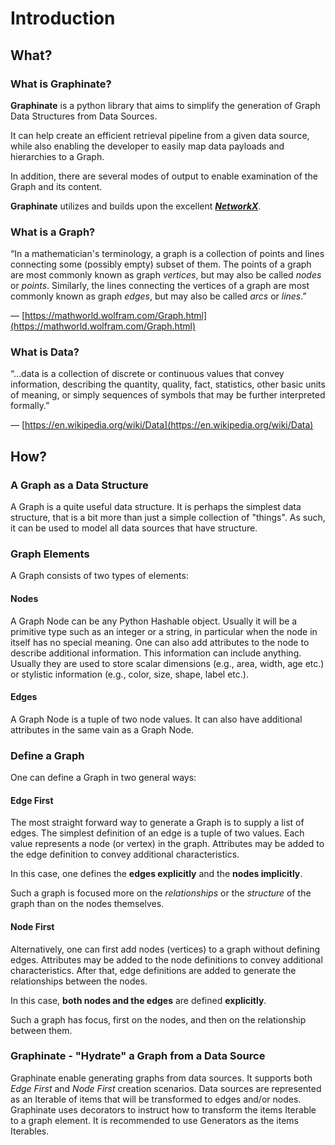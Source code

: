 # Introduction

## What?

### What is Graphinate?

**Graphinate** is a python library that aims to simplify the generation of Graph Data Structures from Data Sources.

It can help create an efficient retrieval pipeline from a given data source, while also enabling the developer to easily
map data payloads and hierarchies to a Graph.

In addition, there are several modes of output to enable examination of the Graph and its content.

**Graphinate** utilizes and builds upon the excellent [**_NetworkX_**](https://networkx.org/).

### What is a Graph?

“In a mathematician's terminology, a graph is a collection of points and lines connecting some (possibly empty) subset
of them.
The points of a graph are most commonly known as graph *vertices*, but may also be called *nodes* or *points*.
Similarly, the lines connecting the vertices of a graph are most commonly known as graph *edges*, but may also
be called *arcs* or *lines*.”

&mdash; [https://mathworld.wolfram.com/Graph.html](https://mathworld.wolfram.com/Graph.html)

### What is Data?

“...data is a collection of discrete or continuous values that convey information, describing the quantity, quality,
fact, statistics, other basic units of meaning, or simply sequences of symbols that may be further interpreted
formally.”

&mdash; [https://en.wikipedia.org/wiki/Data](https://en.wikipedia.org/wiki/Data)

## How?

### A Graph as a Data Structure

A Graph is a quite useful data structure.
It is perhaps the simplest data structure, that is a bit more than just a
simple collection of "things".
As such, it can be used to model all data sources that have structure.

### Graph Elements

A Graph consists of two types of elements:

#### Nodes

A Graph Node can be any Python Hashable object. Usually it will be a primitive type such as an integer or a string,
in particular when the node in itself has no special meaning.
One can also add attributes to the node to describe additional information.
This information can include anything. Usually they are used to store scalar dimensions (e.g., area, width, age etc.)
or stylistic information (e.g., color, size, shape, label etc.).  

#### Edges

A Graph Node is a tuple of two node values. It can also have additional attributes in the same vain as a Graph Node. 

### Define a Graph

One can define a Graph in two general ways:

#### Edge First

The most straight forward way to generate a Graph is to supply a list of edges. The simplest definition of an edge is a
tuple of two values. Each value represents a node (or vertex) in the graph. Attributes may be added to the edge
definition to convey additional characteristics.

In this case, one defines the **edges explicitly** and the **nodes implicitly**.

Such a graph is focused more on the _relationships_ or the _structure_ of the graph than on the nodes themselves.

#### Node First

Alternatively, one can first add nodes (vertices) to a graph without defining edges. Attributes may be added
to the node definitions to convey additional characteristics. After that, edge definitions are added to generate the
relationships between the nodes.

In this case, **both nodes and the edges** are defined **explicitly**.

Such a graph has focus, first on the nodes, and then on the relationship between them.

### Graphinate - "Hydrate" a Graph from a Data Source

Graphinate enable generating graphs from data sources.
It supports both *Edge First* and *Node First* creation scenarios.
Data sources are represented as an Iterable of items that will be transformed to edges and/or nodes.
Graphinate uses decorators to instruct how to transform the items Iterable to a graph element.
It is recommended to use Generators as the items Iterables. 
